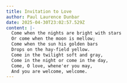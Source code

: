```yaml
---
title: Invitation to Love
author: Paul Laurence Dunbar
date: 2025-04-30T23:02:57.529Z
content: |-
  Come when the nights are bright with stars
  Or come when the moon is mellow;
  Come when the sun his golden bars
  Drops on the hay-field yellow.
  Come in the twilight soft and gray,
  Come in the night or come in the day,
  Come, O love, whene'er you may,
  And you are welcome, welcome.
---
```

